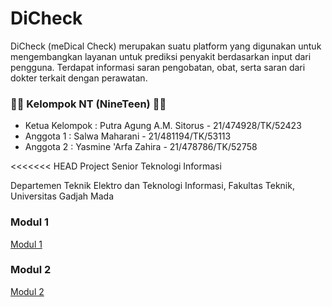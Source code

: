 # **DiCheck**
DiCheck (meDical Check) merupakan suatu platform yang digunakan untuk mengembangkan layanan untuk prediksi penyakit berdasarkan input dari pengguna. Terdapat informasi saran pengobatan, obat, serta saran dari dokter terkait dengan perawatan.

### 👩🏻  Kelompok NT (NineTeen)  👦🏻 
- Ketua Kelompok  : Putra Agung A.M. Sitorus - 21/474928/TK/52423
- Anggota 1       : Salwa Maharani - 21/481194/TK/53113
- Anggota 2       : Yasmine 'Arfa Zahira - 21/478786/TK/52758

<<<<<<< HEAD
Project Senior Teknologi Informasi

Departemen Teknik Elektro dan Teknologi Informasi, Fakultas Teknik, Universitas Gadjah Mada

### Modul 1 ###
[Modul 1](modul1.html)
### Modul 2 ###
[Modul 2](./modul2.html)
